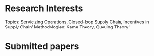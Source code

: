 

# Research Interests

Topics: Servicizing Operations, Closed-loop Supply Chain, Incentives in Supply Chain' 
Methodologies: Game Theory, Queuing Theory'


# Submitted papers

